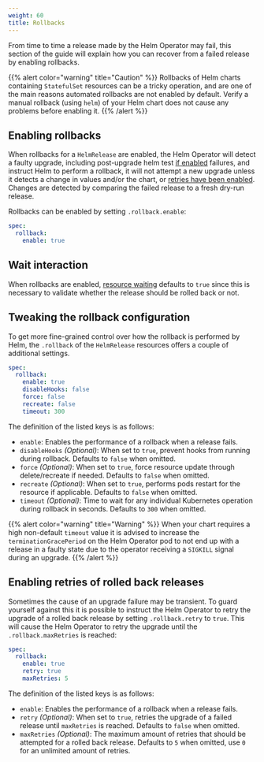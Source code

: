 ```yaml
---
weight: 60
title: Rollbacks
---
```


From time to time a release made by the Helm Operator may fail, this section
of the guide will explain how you can recover from a failed release by enabling
rollbacks.

{{% alert color="warning" title="Caution" %}}
Rollbacks of Helm charts containing `StatefulSet` resources can be a
tricky operation, and are one of the main reasons automated rollbacks are not
enabled by default. Verify a manual rollback (using `helm`) of your Helm
chart does not cause any problems before enabling it.
{{% /alert %}}

## Enabling rollbacks

When rollbacks for a `HelmRelease` are enabled, the Helm Operator will detect
a faulty upgrade, including post-upgrade helm test [if enabled](tests.md#enabling-tests)
failures, and instruct Helm to perform a rollback, it will not attempt a new
upgrade unless it detects a change in values and/or the chart, or
[retries have been enabled](#enabling-retries-of-rolled-back-releases). Changes
are detected by comparing the failed release to a fresh dry-run release.

Rollbacks can be enabled by setting `.rollback.enable`:

```yaml
spec:
  rollback:
    enable: true
```

## Wait interaction

When rollbacks are enabled, [resource waiting](release-configuration.md#wait-for-resources-to-be-ready)
defaults to `true` since this is necessary to validate whether the release should
be rolled back or not.

## Tweaking the rollback configuration

To get more fine-grained control over how the rollback is performed by Helm,
the `.rollback` of the `HelmRelease` resources offers a couple of additional
settings.

```yaml
spec:
  rollback:
    enable: true
    disableHooks: false
    force: false
    recreate: false
    timeout: 300
```

The definition of the listed keys is as follows:

* `enable`: Enables the performance of a rollback when a release fails.
* `disableHooks` _(Optional)_: When set to `true`, prevent hooks from running
  during rollback. Defaults to `false` when omitted.
* `force` _(Optional)_: When set to `true`, force resource update through
  delete/recreate if needed. Defaults to `false` when omitted.
* `recreate` _(Optional)_: When set to `true`, performs pods restart for the
  resource if applicable. Defaults to `false` when omitted.
* `timeout` _(Optional)_: Time to wait for any individual Kubernetes operation
  during rollback in seconds. Defaults to `300` when omitted.

{{% alert color="warning" title="Warning" %}}
When your chart requires a high non-default `timeout` value it is advised
to increase the `terminationGracePeriod` on the Helm Operator pod to not
end up with a release in a faulty state due to the operator receiving a
`SIGKILL` signal during an upgrade.
{{% /alert %}}

## Enabling retries of rolled back releases

Sometimes the cause of an upgrade failure may be transient. To guard yourself
against this it is possible to instruct the Helm Operator to retry the upgrade
of a rolled back release by setting `.rollback.retry` to `true`. This will
cause the Helm Operator to retry the upgrade until the `.rollback.maxRetries`
is reached:

```yaml
spec:
  rollback:
    enable: true
    retry: true
    maxRetries: 5
```

The definition of the listed keys is as follows:

* `enable`: Enables the performance of a rollback when a release fails.
* `retry` _(Optional)_: When set to `true`, retries the upgrade of a failed
  release until `maxRetries` is reached. Defaults to `false` when omitted.
* `maxRetries` _(Optional)_: The maximum amount of retries that should be
  attempted for a rolled back release. Defaults to `5` when omitted, use `0`
  for an unlimited amount of retries.

